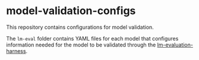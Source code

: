 # model-validation-configs

This repository contains configurations for model validation.

The `lm-eval` folder contains YAML files for each model that configures information needed for the model to be validated through the [lm-evaluation-harness](https://github.com/huggingface/lm-evaluation-harness).
